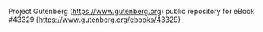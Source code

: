Project Gutenberg (https://www.gutenberg.org) public repository for eBook #43329 (https://www.gutenberg.org/ebooks/43329)
